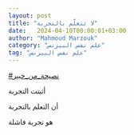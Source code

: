 ```yaml
---
layout: post
title: "لا تتعلّم بالتجربة"
date:   2024-04-10T00:00:01+03:00
author: "Mahmoud Marzouk"
category: "علم نفس البيزنس"
tag: "علم نفس البيزنس"
---
```



[<u>\#نصيحة\_من\_خبير</u>](https://www.facebook.com/hashtag/%D9%86%D8%B5%D9%8A%D8%AD%D8%A9_%D9%85%D9%86_%D8%AE%D8%A8%D9%8A%D8%B1?__eep__=6&__cft__%5b0%5d=AZUgQ__3UKtd20Rj1fU0L0furSz4mU4boeU5nw-30AH6m5JLHfNPmKz5rHBlD_864MSlVVcu5cOVM_1VWtiMO3EwMAqQgd3X0aGpcvK3BSEPv5zpwSatIOcSEtqZ-aRIR-5IWhOcljcqSqq4md0CDFBhzsWIpRlWugu2EeDKNXBHWA&__tn__=*NK-R)

أثبتت التجربة

أن التعلم بالتجربة

هو تجربة فاشلة
